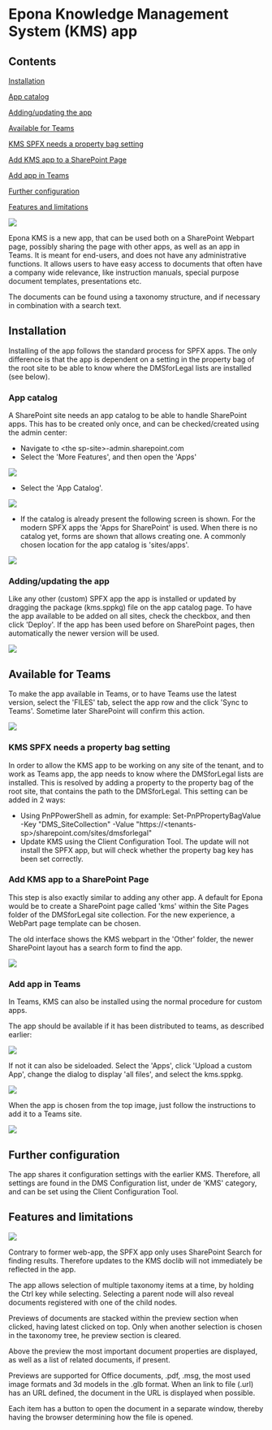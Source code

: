 # Epona Knowledge Management System (KMS) app

## Contents

[Installation](#_Toc71193453)

[App catalog](#_Toc71193454) 

[Adding/updating the app](#_Toc71193455)

[Available for Teams](#_Toc71193456)

[KMS SPFX needs a property bag setting](#_Toc71193457)

[Add KMS app to a SharePoint Page](#_Toc71193458)

[Add app in Teams](#_Toc71193459)

[Further configuration](#_Toc71193460)

[Features and limitations](#_Toc71193461)

![](./img1.png) 

Epona KMS is a new app, that can be used both on a SharePoint Webpart page, possibly sharing the page with other apps, as well as an app in Teams. It is meant for end-users, and does not have any administrative functions. It allows users to have easy access to documents that often have a company wide relevance, like instruction manuals, special purpose document templates, presentations etc.

The documents can be found using a taxonomy structure, and if necessary in combination with a search text.

## <a id="_Toc71193453"></a>Installation

Installing of the app follows the standard process for SPFX apps. The only difference is that the app is dependent on a setting in the property bag of the root site to be able to know where the DMSforLegal lists are installed (see below).

### <a id="_Toc71193454"></a>App catalog

A SharePoint site needs an app catalog to be able to handle SharePoint apps. This has to be created only once, and can be checked/created using the admin center:

- Navigate to &lt;the sp-site&gt;-admin.sharepoint.com
- Select the &#39;More Features&#39;, and then open the &#39;Apps&#39;

 ![](./img2.png)

- Select the &#39;App Catalog&#39;.

 ![](./img3.png)

- If the catalog is already present the following screen is shown. For the modern SPFX apps the &#39;Apps for SharePoint&#39; is used. When there is no catalog yet, forms are shown that allows creating one. A commonly chosen location for the app catalog is &#39;sites/apps&#39;.

 ![](./img4.png)

### <a id="_Toc71193455"></a>Adding/updating the app

Like any other (custom) SPFX app the app is installed or updated by dragging the package (kms.sppkg) file on the app catalog page. To have the app available to be added on all sites, check the checkbox, and then click &#39;Deploy&#39;. If the app has been used before on SharePoint pages, then automatically the newer version will be used.

![](./img5.png)

## <a id="_Toc71193456"></a>Available for Teams

To make the app available in Teams, or to have Teams use the latest version, select the &#39;FILES&#39; tab, select the app row and the click &#39;Sync to Teams&#39;. Sometime later SharePoint will confirm this action.

![](./img6.png)

### <a id="_Toc71193457"></a>KMS SPFX needs a property bag setting

In order to allow the KMS app to be working on any site of the tenant, and to work as Teams app, the app needs to know where the DMSforLegal lists are installed. This is resolved by adding a property to the property bag of the root site, that contains the path to the DMSforLegal. This setting can be added in 2 ways:

- Using PnPPowerShell as admin, for example:
Set-PnPPropertyBagValue -Key &quot;DMS\_SiteCollection&quot; -Value &quot;https://&lt;tenants-sp&gt;/sharepoint.com/sites/dmsforlegal&quot;
- Update KMS using the Client Configuration Tool. The update will not install the SPFX app, but will check whether the property bag key has been set correctly.

### <a id="_Toc71193458"></a>Add KMS app to a SharePoint Page

This step is also exactly similar to adding any other app. A default for Epona would be to create a SharePoint page called &#39;kms&#39; within the Site Pages folder of the DMSforLegal site collection. For the new experience, a WebPart page template can be chosen.

The old interface shows the KMS webpart in the &#39;Other&#39; folder, the newer SharePoint layout has a search form to find the app.

![](./img7.png)

### <a id="_Toc71193459"></a>Add app in Teams

In Teams, KMS can also be installed using the normal procedure for custom apps.

The app should be available if it has been distributed to teams, as described earlier:

![](./img8.png)

If not it can also be sideloaded. Select the &#39;Apps&#39;, click &#39;Upload a custom App&#39;, change the dialog to display &#39;all files&#39;, and select the kms.sppkg.

![](./img9.png)

When the app is chosen from the top image, just follow the instructions to add it to a Teams site.

![](./img10.png)

## <a id="_Toc71193460"></a>Further configuration

The app shares it configuration settings with the earlier KMS. Therefore, all settings are found in the DMS Configuration list, under de &#39;KMS&#39; category, and can be set using the Client Configuration Tool.

## <a id="_Toc71193461"></a>Features and limitations

![](./img11.png)

Contrary to former web-app, the SPFX app only uses SharePoint Search for finding results. Therefore updates to the KMS doclib will not immediately be reflected in the app.

The app allows selection of multiple taxonomy items at a time, by holding the Ctrl key while selecting. Selecting a parent node will also reveal documents registered with one of the child nodes.

Previews of documents are stacked within the preview section when clicked, having latest clicked on top. Only when another selection is chosen in the taxonomy tree, he preview section is cleared.

Above the preview the most important document properties are displayed, as well as a list of related documents, if present.

Previews are supported for Office documents, .pdf, .msg, the most used image formats and 3d models in the .glb format. When an link to file (.url) has an URL defined, the document in the URL is displayed when possible.

Each item has a button to open the document in a separate window, thereby having the browser determining how the file is opened.
